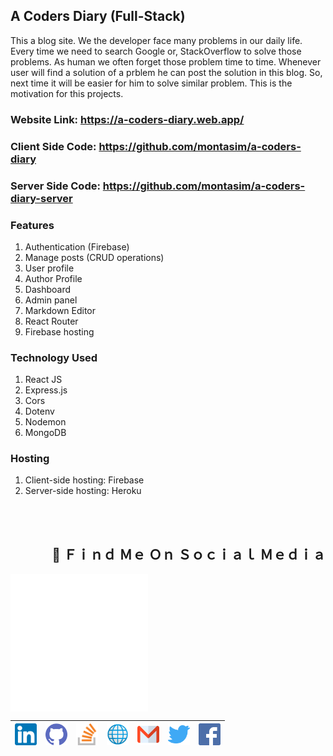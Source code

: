 ## A Coders Diary (Full-Stack)

This a blog site. We the developer face many problems in our daily life. Every time we need to search Google or, StackOverflow to solve those problems. As human we often forget those problem time to time. Whenever user will find a solution of a prblem he can post the solution in this blog. So, next time it will be easier for him to solve similar problem. This is the motivation for this projects.

### Website Link: https://a-coders-diary.web.app/

### Client Side Code: https://github.com/montasim/a-coders-diary

### Server Side Code: https://github.com/montasim/a-coders-diary-server

### Features

1. Authentication (Firebase)
2. Manage posts (CRUD operations)
3. User profile
4. Author Profile
5. Dashboard
6. Admin panel
7. Markdown Editor
8. React Router
9. Firebase hosting

### Technology Used

1. React JS
2. Express.js
3. Cors
4. Dotenv
5. Nodemon
6. MongoDB

### Hosting

1. Client-side hosting: Firebase
2. Server-side hosting: Heroku

<br>
<br>

<!-- 𝙲𝚘𝚗𝚗𝚎𝚌𝚝 𝚆𝚒𝚝𝚑 𝙼𝚎  -->
<h2 align="right"><b> 🔸 Ｆｉｎｄ Ｍｅ Ｏｎ Ｓｏｃｉａｌ Ｍｅｄｉａ  </b></h2>

[//]: # "handshake gif"

<img align="left" alt="handshake gif" src="https://github.com/montasim/montasim/blob/main/media/gif/handshaking.gif?raw=true" width="220px">
 
<br>
<br>
<br>

<table align="right">
    <thead>
        <tr>
            <th align="center"><a href="https://www.linkedin.com/in/montasim"><img align="center" alt="LinkedIn" width="35px" src="https://github.com/montasim/montasim/raw/main/media/icons/linkedin.svg"/></a></th>
	        <th align="center"><a href="https://www.github.com/montasim"><img align="center" alt="Github - montasim" width="35px"   src="https://github.com/montasim/montasim/raw/main/media/icons/github.svg"/></a></th>
            <th align="center"><a href="https://stackoverflow.com/users/10429621/coderaid"><img align="center" alt="Stackoverflow - coderaid" width="35px" src="https://github.com/montasim/montasim/raw/main/media/icons/stackoverflow.svg"/></a></th>
            <th align="center"><a href="https://montasim-dev.web.app/"><img align="center" alt="Website - montasim-dev.web.app/" width="35px" src="https://github.com/montasim/montasim/raw/main/media/icons/web.svg"/></a></th>
            <th align="center"><a href="mailto:montasimmamun@gmail.com"><img align="center" alt="Gmail - montasimmamun@gmail.com" width="35px" src="https://github.com/montasim/montasim/raw/main/media/icons/gmail.svg"/></a></th>
            <th align="center"><a href="https://twitter.com/montasimmamun"><img align="center" alt="Twitter - montasim" width="35px" src="https://github.com/montasim/montasim/raw/main/media/icons/twitter.svg"/></a></th>
            <th align="center"><a href="https://www.facebook.com/montasimmamun/"><img align="center" alt="Facebook - montasimmamun" width="35px" src="https://github.com/montasim/montasim/raw/main/media/icons/facebook.svg"/></a></th>
        </tr>
    </thead>
</table>
<!-- end Connect With Me -->
